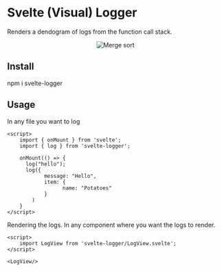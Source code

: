 # Svelte (Visual) Logger

Renders a dendogram of logs from the function call stack.

<p align="center">
  <img src="https://i.imgur.com/jutkVST.jpg" alt="Merge sort">
</p>

## Install
npm i svelte-logger

## Usage

In any file you want to log
```
<script>
    import { onMount } from 'svelte';
  	import { log } from 'svelte-logger';

    onMount(() => {
      log("hello");
      log({
            message: "Hello",
            item: {
                  name: "Potatoes"
            }
        )
    }
</script>
```
Rendering the logs. In any component where you want the logs to render.
```
<script>
	import LogView from 'svelte-logger/LogView.svelte';	
</script>

<LogView/>
```


